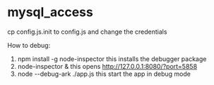 # mysql_access

cp config.js.init to config.js and change the credentials

How to debug:

1. npm install -g node-inspector
   this installs the debugger package
2. node-inspector &
   this opens http://127.0.0.1:8080/?port=5858
3. node --debug-ark ./app.js
   this start the app in debug mode
